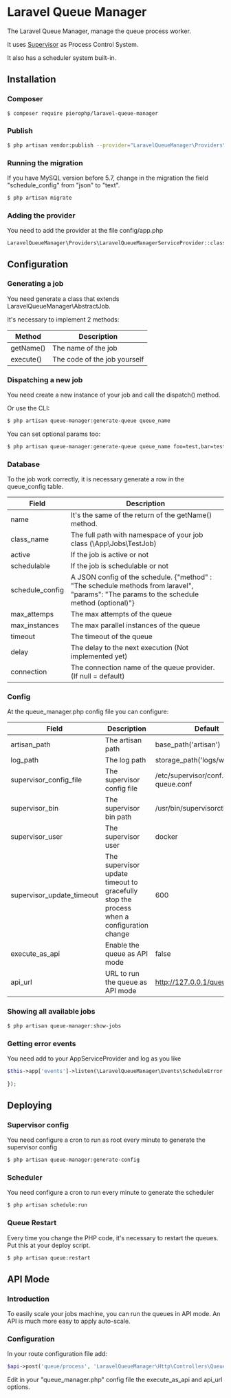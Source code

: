 # Laravel Queue Manager
The Laravel Queue Manager, manage the queue process worker. 

It uses [Supervisor](http://supervisord.org/) as Process Control System.

It also has a scheduler system built-in. 

## Installation

### Composer
```bash
$ composer require pierophp/laravel-queue-manager
```

### Publish
```bash
$ php artisan vendor:publish --provider="LaravelQueueManager\Providers\LaravelQueueManagerServiceProvider"
```

### Running the migration

If you have MySQL version before 5.7, change in the migration the field "schedule_config" from "json" to "text". 

```bash
$ php artisan migrate
```

### Adding the provider
You need to add the provider at the file config/app.php
```
LaravelQueueManager\Providers\LaravelQueueManagerServiceProvider::class,
```
## Configuration

### Generating a job

You need generate a class that extends LaravelQueueManager\AbstractJob.

It's necessary to implement 2 methods:

| Method | Description |
| --- | --- |
| getName() | The name of the job |
| execute() | The code of the job yourself |

### Dispatching a new job
You need create a new instance of your job and call the dispatch() method. 

Or use the CLI:
```bash
$ php artisan queue-manager:generate-queue queue_name
```

You can set optional params too:
```bash
$ php artisan queue-manager:generate-queue queue_name foo=test,bar=test
```

### Database

To the job work correctly, it is necessary generate a row in the queue_config table.

| Field | Description |
| --- | --- |
| name | It's the same of the return of the getName() method. |
| class_name | The full path with namespace of your job class (\App\Jobs\TestJob) |
| active | If the job is active or not |
| schedulable | If the job is schedulable or not |
| schedule_config | A JSON config of the schedule. {"method" : "The schedule methods from laravel", "params": "The params to the schedule method (optional)"}|
| max_attemps | The max attempts of the queue |
| max_instances | The max parallel instances of the queue |
| timeout | The timeout of the queue |
| delay | The delay to the next execution (Not implemented yet) |
| connection | The connection name of the queue provider. (If null = default)

### Config

At the queue_manager.php config file you can configure:

| Field | Description | Default |
| --- | --- | --- |
| artisan_path | The artisan path | base_path('artisan') |
| log_path | The log path | storage_path('logs/worker.log') |
| supervisor_config_file | The supervisor config file | /etc/supervisor/conf.d/laravel-queue.conf |
| supervisor_bin | The supervisor bin path | /usr/bin/supervisorctl |
| supervisor_user | The supervisor user | docker |
| supervisor_update_timeout | The supervisor update timeout to gracefully stop the process when a configuration change | 600 |
| execute_as_api | Enable the queue as API mode | false |
| api_url | URL to run the queue as API mode | http://127.0.0.1/queue/process |

### Showing all available jobs
```bash
$ php artisan queue-manager:show-jobs
```
### Getting error events
You need add to your AppServiceProvider and log as you like
```php
$this->app['events']->listen(\LaravelQueueManager\Events\ScheduleError::class, function(\LaravelQueueManager\Events\ScheduleError $scheduleError){
            
});
```

## Deploying

### Supervisor config
You need configure a cron to run as root every minute to generate the supervisor config

```bash
$ php artisan queue-manager:generate-config
```

### Scheduler
You need configure a cron to run every minute to generate the scheduler
```bash
$ php artisan schedule:run
```

### Queue Restart
Every time you change the PHP code, it's necessary to restart the queues. Put this at your deploy script.
```bash
$ php artisan queue:restart
```

## API Mode
### Introduction
To easily scale your jobs machine, you can run the queues in API mode. An API is much more easy to apply auto-scale.

### Configuration
In your route configuration file add:
```php
$api->post('queue/process', 'LaravelQueueManager\Http\Controllers\QueueController@process');
```

Edit in your "queue_manager.php" config file the execute_as_api and api_url options.